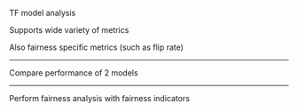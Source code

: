 
TF model analysis

Supports wide variety of metrics

Also fairness specific metrics (such as flip rate)

---

Compare performance of 2 models

---

Perform fairness analysis with fairness indicators

